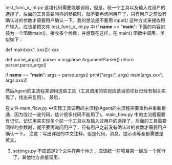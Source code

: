test_func_x_int.py 这堆代码需要能够调用，但是，前一个工具以及输入过用户的选择了，后面的工具需要同样的参数时，就不要再询问用户了，只有用户之前没有确认过的参数才需要用户确认一下。我的想法是不要用 input() 这种方式来接收用户输入，应该是把文件 test_func_x_int.py 中 if __name__ == "__main__": 下面的内容封装为一个函数main()，接收多个参数，并想现在这样，在 main() 函数中调用。类似如下：

def main(xxx1, xxx2):
    xxx


def parse_args():
    parser = argparse.ArgumentParser()
    return parser.parse_args()


if __name__ == "__main__":
    args = parse_args()
    print("args:", args)
    main(args.xxx1, args.xxx2)




然后Agent的主流程来调用这些工具（工具调用的实现应该当前项目已经有相关实现了，找出来复用）。
最后，


在文件 main_flow.py 中实现工具调用的主流程(Agent的主流程需要重构并重新跑通，因为改过一波代码，估计很多代码不能用了)。main_flow.py 中的主流程需要有记忆，记忆用来实现多个前一个工具以及输入过用户的选择了，后面的工具需要同样的参数时，就不要再询问用户了，只有用户之前没有确认过的参数才需要用户确认一下。
注意：写出详细的中文注释，但是代码，消息，提示词等全都需要是英文。


3. settings.py 不应该是2个文件在两个地方，应该统一在项目第一层放一个就行了，其他地方直接调用。
